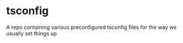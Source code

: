 # tsconfig
A repo containing various preconfigured tsconfig files for the way we usually set things up
